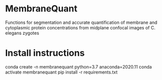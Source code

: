 # MembraneQuant

Functions for segmentation and accurate quantification of membrane and cytoplasmic protein concentrations from midplane confocal images of C. elegans zygotes

# Install instructions
conda create -n membranequant python=3.7 anaconda=2020.11
conda activate membranequant
pip install -r requirements.txt

